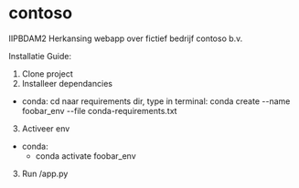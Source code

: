 # contoso
IIPBDAM2 Herkansing webapp over fictief bedrijf contoso b.v.

Installatie Guide:
1. Clone project
2. Installeer dependancies
  - conda:
    cd naar requirements dir,
    type in terminal: conda create --name foobar_env --file conda-requirements.txt
3. Activeer env
  - conda:
      - conda activate foobar_env
3. Run /app.py
